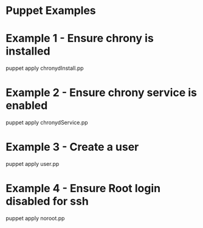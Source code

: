 Puppet Examples
===============

Example 1 - Ensure chrony is installed
======================================
puppet apply chronydInstall.pp


Example 2 - Ensure chrony service is enabled
============================================
puppet apply chronydService.pp


Example 3 - Create a user
=========================
puppet apply user.pp


Example 4 - Ensure Root login disabled for ssh
==============================================
puppet apply noroot.pp